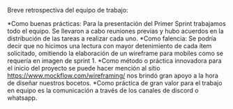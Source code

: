 Breve retrospectiva del equipo de trabajo:


*Como buenas prácticas: Para la presentación del Primer Sprint trabajamos todo el equipo.
Se llevaron a cabo reuniones previas y hubo acuerdos en la distribución de las tareas a
realizar cada uno. 
*Como falencia: Se podría decir que no hicimos una lectura con mayor detenimiento de
cada ítem solicitado, omitiendo la elaboración de un wireframe para mobiles como se
requería en imagen de sprint 1. 
*Como método o práctica innovadora para el inicio del proyecto se puede hacer mención al
sitio https://www.mockflow.com/wireframing/ nos brindó gran apoyo a la hora de diseñar
nuestros bocetos. 
*Como práctica de gran valor para el trabajo en equipo es la comunicación a través de los
canales de discord o whatsapp.
